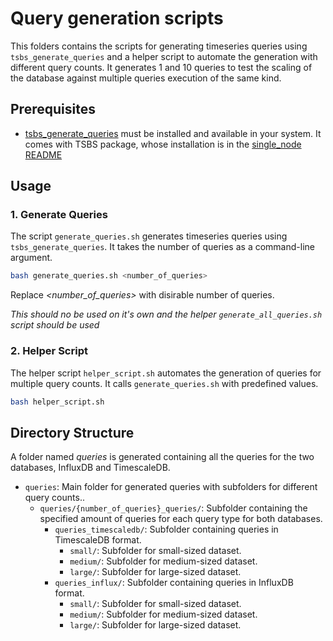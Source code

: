 

# Query generation scripts

This folders contains the scripts for generating timeseries queries using `tsbs_generate_queries` and a helper script to automate the generation with different query counts. It generates 1 and 10 queries to test the scaling of the database against multiple queries execution of the same kind.

## Prerequisites

- [tsbs_generate_queries](https://github.com/timescale/tsbs) must be installed and available in your system. It comes with TSBS package, whose installation is in the [single_node README](https://github.com/EEMplekei/TimeseriesDB_Benchmarks/tree/main/single_node)

## Usage

### 1. Generate Queries

The script `generate_queries.sh` generates timeseries queries using `tsbs_generate_queries`. It takes the number of queries as a command-line argument.

```bash
bash generate_queries.sh <number_of_queries>
```
Replace _<number_of_queries>_ with disirable number of queries.

*This should no be used on it's own and the helper `generate_all_queries.sh` script should be used*

### 2. Helper Script

The helper script `helper_script.sh` automates the generation of queries for multiple query counts. It calls `generate_queries.sh` with predefined values.

```bash
bash helper_script.sh
```
## Directory Structure
A folder named _queries_ is generated containing all the queries for the two databases, InfluxDB and TimescaleDB.

- `queries`: Main folder for generated queries with subfolders for different query counts..
  - `queries/{number_of_queries}_queries/`: Subfolder containing the specified amount of queries for each query type for both databases.
    - `queries_timescaledb/`: Subfolder containing queries in TimescaleDB format.
      - `small/`: Subfolder for small-sized dataset.
      - `medium/`: Subfolder for medium-sized dataset.
      - `large/`: Subfolder for large-sized dataset.
    - `queries_influx/`: Subfolder containing queries in InfluxDB format.
      - `small/`: Subfolder for small-sized dataset.
      - `medium/`: Subfolder for medium-sized dataset.
      - `large/`: Subfolder for large-sized dataset.


